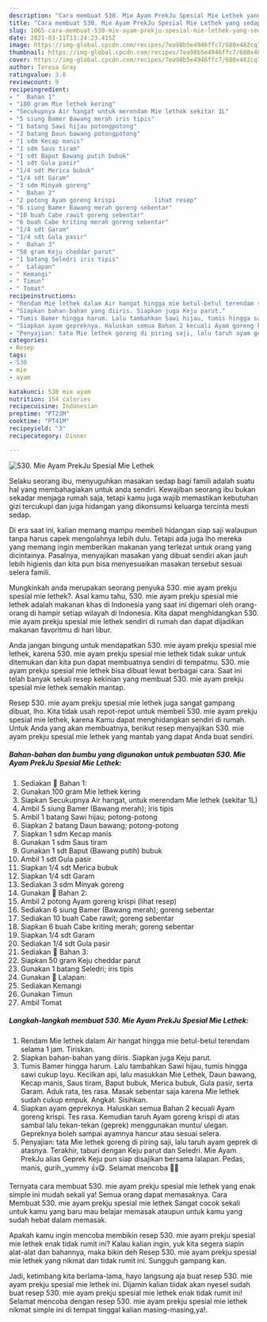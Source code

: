```yaml
---
description: "Cara membuat 530. Mie Ayam PrekJu Spesial Mie Lethek yang sedap dan Mudah Dibuat"
title: "Cara membuat 530. Mie Ayam PrekJu Spesial Mie Lethek yang sedap dan Mudah Dibuat"
slug: 1065-cara-membuat-530-mie-ayam-prekju-spesial-mie-lethek-yang-sedap-dan-mudah-dibuat
date: 2021-03-11T13:24:23.415Z
image: https://img-global.cpcdn.com/recipes/7ea98b5e4946ffc7/680x482cq70/530-mie-ayam-prekju-spesial-mie-lethek-foto-resep-utama.jpg
thumbnail: https://img-global.cpcdn.com/recipes/7ea98b5e4946ffc7/680x482cq70/530-mie-ayam-prekju-spesial-mie-lethek-foto-resep-utama.jpg
cover: https://img-global.cpcdn.com/recipes/7ea98b5e4946ffc7/680x482cq70/530-mie-ayam-prekju-spesial-mie-lethek-foto-resep-utama.jpg
author: Teresa Gray
ratingvalue: 3.8
reviewcount: 9
recipeingredient:
- "  Bahan 1"
- "100 gram Mie lethek kering"
- "Secukupnya Air hangat untuk merendam Mie lethek sekitar 1L"
- "5 siung Bamer Bawang merah iris tipis"
- "1 batang Sawi hijau potongpotong"
- "2 batang Daun bawang potongpotong"
- "1 sdm Kecap manis"
- "1 sdm Saus tiram"
- "1 sdt Baput Bawang putih bubuk"
- "1 sdt Gula pasir"
- "1/4 sdt Merica bubuk"
- "1/4 sdt Garam"
- "3 sdm Minyak goreng"
- "  Bahan 2"
- "2 potong Ayam goreng krispi           lihat resep"
- "6 siung Bamer Bawang merah goreng sebentar"
- "10 buah Cabe rawit goreng sebentar"
- "6 buah Cabe kriting merah goreng sebentar"
- "1/4 sdt Garam"
- "1/4 sdt Gula pasir"
- "  Bahan 3"
- "50 gram Keju cheddar parut"
- "1 batang Seledri iris tipis"
- "  Lalapan"
- " Kemangi"
- " Timun"
- " Tomat"
recipeinstructions:
- "Rendam Mie lethek dalam Air hangat hingga mie betul-betul terendam selama 1 jam. Tiriskan."
- "Siapkan bahan-bahan yang diiris. Siapkan juga Keju parut."
- "Tumis Bamer hingga harum. Lalu tambahkan Sawi hijau, tumis hingga sawi cukup layu. Kecilkan api, lalu masukkan Mie Lethek, Daun bawang, Kecap manis, Saus tiram, Baput bubuk, Merica bubuk, Gula pasir, serta Garam. Aduk rata, tes rasa. Masak sebentar saja karena Mie lethek sudah cukup empuk. Angkat. Sisihkan."
- "Siapkan ayam gepreknya. Haluskan semua Bahan 2 kecuali Ayam goreng krispi. Tes rasa. Kemudian taruh Ayam goreng krispi di atas sambal lalu tekan-tekan (geprek) menggunakan muntu/ ulegan. Gepreknya boleh sampai ayamnya hancur atau sesuai selera."
- "Penyajian: tata Mie lethek goreng di piring saji, lalu taruh ayam geprek di atasnya. Terakhir, taburi dengan Keju parut dan Seledri. Mie Ayam PrekJu alias Geprek Keju pun siap disajikan bersama lalapan. Pedas, manis, gurih,,yummy 👍😋. Selamat mencoba 🙏😊"
categories:
- Resep
tags:
- 530
- mie
- ayam

katakunci: 530 mie ayam 
nutrition: 154 calories
recipecuisine: Indonesian
preptime: "PT23M"
cooktime: "PT41M"
recipeyield: "3"
recipecategory: Dinner

---
```



![530. Mie Ayam PrekJu Spesial Mie Lethek](https://img-global.cpcdn.com/recipes/7ea98b5e4946ffc7/680x482cq70/530-mie-ayam-prekju-spesial-mie-lethek-foto-resep-utama.jpg)

Selaku seorang ibu, menyuguhkan masakan sedap bagi famili adalah suatu hal yang membahagiakan untuk anda sendiri. Kewajiban seorang ibu bukan sekadar menjaga rumah saja, tetapi kamu juga wajib memastikan kebutuhan gizi tercukupi dan juga hidangan yang dikonsumsi keluarga tercinta mesti sedap.

Di era  saat ini, kalian memang mampu membeli hidangan siap saji walaupun tanpa harus capek mengolahnya lebih dulu. Tetapi ada juga lho mereka yang memang ingin memberikan makanan yang terlezat untuk orang yang dicintainya. Pasalnya, menyajikan masakan yang dibuat sendiri akan jauh lebih higienis dan kita pun bisa menyesuaikan masakan tersebut sesuai selera famili. 



Mungkinkah anda merupakan seorang penyuka 530. mie ayam prekju spesial mie lethek?. Asal kamu tahu, 530. mie ayam prekju spesial mie lethek adalah makanan khas di Indonesia yang saat ini digemari oleh orang-orang di hampir setiap wilayah di Indonesia. Kita dapat menghidangkan 530. mie ayam prekju spesial mie lethek sendiri di rumah dan dapat dijadikan makanan favoritmu di hari libur.

Anda jangan bingung untuk mendapatkan 530. mie ayam prekju spesial mie lethek, karena 530. mie ayam prekju spesial mie lethek tidak sukar untuk ditemukan dan kita pun dapat membuatnya sendiri di tempatmu. 530. mie ayam prekju spesial mie lethek bisa dibuat lewat berbagai cara. Saat ini telah banyak sekali resep kekinian yang membuat 530. mie ayam prekju spesial mie lethek semakin mantap.

Resep 530. mie ayam prekju spesial mie lethek juga sangat gampang dibuat, lho. Kita tidak usah repot-repot untuk membeli 530. mie ayam prekju spesial mie lethek, karena Kamu dapat menghidangkan sendiri di rumah. Untuk Anda yang akan membuatnya, berikut resep menyajikan 530. mie ayam prekju spesial mie lethek yang mantab yang dapat Anda buat sendiri.

<!--inarticleads1-->

##### Bahan-bahan dan bumbu yang digunakan untuk pembuatan 530. Mie Ayam PrekJu Spesial Mie Lethek:

1. Sediakan  📌 Bahan 1:
1. Gunakan 100 gram Mie lethek kering
1. Siapkan Secukupnya Air hangat, untuk merendam Mie lethek (sekitar 1L)
1. Ambil 5 siung Bamer (Bawang merah); iris tipis
1. Ambil 1 batang Sawi hijau; potong-potong
1. Siapkan 2 batang Daun bawang; potong-potong
1. Siapkan 1 sdm Kecap manis
1. Gunakan 1 sdm Saus tiram
1. Gunakan 1 sdt Baput (Bawang putih) bubuk
1. Ambil 1 sdt Gula pasir
1. Siapkan 1/4 sdt Merica bubuk
1. Siapkan 1/4 sdt Garam
1. Sediakan 3 sdm Minyak goreng
1. Gunakan  📌 Bahan 2:
1. Ambil 2 potong Ayam goreng krispi           (lihat resep)
1. Sediakan 6 siung Bamer (Bawang merah); goreng sebentar
1. Sediakan 10 buah Cabe rawit; goreng sebentar
1. Siapkan 6 buah Cabe kriting merah; goreng sebentar
1. Siapkan 1/4 sdt Garam
1. Sediakan 1/4 sdt Gula pasir
1. Sediakan  📌 Bahan 3:
1. Siapkan 50 gram Keju cheddar parut
1. Gunakan 1 batang Seledri; iris tipis
1. Gunakan  📌 Lalapan:
1. Sediakan  Kemangi
1. Gunakan  Timun
1. Ambil  Tomat




<!--inarticleads2-->

##### Langkah-langkah membuat 530. Mie Ayam PrekJu Spesial Mie Lethek:

1. Rendam Mie lethek dalam Air hangat hingga mie betul-betul terendam selama 1 jam. Tiriskan.
1. Siapkan bahan-bahan yang diiris. Siapkan juga Keju parut.
1. Tumis Bamer hingga harum. Lalu tambahkan Sawi hijau, tumis hingga sawi cukup layu. Kecilkan api, lalu masukkan Mie Lethek, Daun bawang, Kecap manis, Saus tiram, Baput bubuk, Merica bubuk, Gula pasir, serta Garam. Aduk rata, tes rasa. Masak sebentar saja karena Mie lethek sudah cukup empuk. Angkat. Sisihkan.
1. Siapkan ayam gepreknya. Haluskan semua Bahan 2 kecuali Ayam goreng krispi. Tes rasa. Kemudian taruh Ayam goreng krispi di atas sambal lalu tekan-tekan (geprek) menggunakan muntu/ ulegan. Gepreknya boleh sampai ayamnya hancur atau sesuai selera.
1. Penyajian: tata Mie lethek goreng di piring saji, lalu taruh ayam geprek di atasnya. Terakhir, taburi dengan Keju parut dan Seledri. Mie Ayam PrekJu alias Geprek Keju pun siap disajikan bersama lalapan. Pedas, manis, gurih,,yummy 👍😋. Selamat mencoba 🙏😊




Ternyata cara membuat 530. mie ayam prekju spesial mie lethek yang enak simple ini mudah sekali ya! Semua orang dapat memasaknya. Cara Membuat 530. mie ayam prekju spesial mie lethek Sangat cocok sekali untuk kamu yang baru mau belajar memasak ataupun untuk kamu yang sudah hebat dalam memasak.

Apakah kamu ingin mencoba membikin resep 530. mie ayam prekju spesial mie lethek enak tidak rumit ini? Kalau kalian ingin, yuk kita segera siapin alat-alat dan bahannya, maka bikin deh Resep 530. mie ayam prekju spesial mie lethek yang nikmat dan tidak rumit ini. Sungguh gampang kan. 

Jadi, ketimbang kita berlama-lama, hayo langsung aja buat resep 530. mie ayam prekju spesial mie lethek ini. Dijamin kalian tiidak akan nyesel sudah buat resep 530. mie ayam prekju spesial mie lethek enak tidak rumit ini! Selamat mencoba dengan resep 530. mie ayam prekju spesial mie lethek nikmat simple ini di tempat tinggal kalian masing-masing,ya!.

